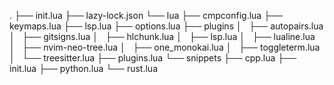 .
├── init.lua
├── lazy-lock.json
└── lua
    ├── cmpconfig.lua
    ├── keymaps.lua
    ├── lsp.lua
    ├── options.lua
    ├── plugins
    │   ├── autopairs.lua
    │   ├── gitsigns.lua
    │   ├── hlchunk.lua
    │   ├── lsp.lua
    │   ├── lualine.lua
    │   ├── nvim-neo-tree.lua
    │   ├── one_monokai.lua
    │   ├── toggleterm.lua
    │   └── treesitter.lua
    ├── plugins.lua
    └── snippets
        ├── cpp.lua
        ├── init.lua
        ├── python.lua
        └── rust.lua
